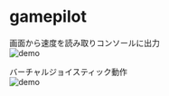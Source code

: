 # gamepilot

画面から速度を読み取りコンソールに出力  
![demo](https://github.com/takumi5757/gamepilot/blob/master/GetSpeedValue/sample/get_speed_value2.gif)  

バーチャルジョイスティック動作  
![demo](https://github.com/takumi5757/gamepilot/blob/master/Controller/sample/virtual_joystick2.gif)
